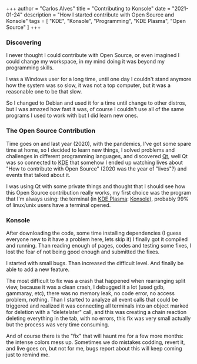 +++
author = "Carlos Alves"
title = "Contributing to Konsole"
date = "2021-01-24"
description = "How I started contribute with Open Source and Konsole"
tags = [
    "KDE",
    "Konsole",
    "Programming",
    "KDE Plasma",
    "Open Source"
]
+++
### Discovering
I never thought I could contribute with Open Source, or even imagined I could change my workspace, in my mind doing it was beyond my programming skills.

I was a Windows user for a long time, until one day I couldn't stand anymore how the system was so slow, it was not a top computer, but it was a reasonable one to be that slow.

So I changed to Debian and used it for a time until change to other distros, but I was amazed how fast it was, of course I couldn't use all of the same programs I used to work with but I did learn new ones.

### The Open Source Contribution
Time goes on and last year (2020), with the pandemics, I've got some spare time at home, so I decided to learn new things, I solved problems and challenges in different programming languages, and discovered [Qt](https://www.qt.io/), well Qt was so connected to [KDE](https://kde.org/) that somehow I ended up watching lives about "How to contribute with Open Source" (2020 was the year of "lives"?) and events that talked about it.

I was using Qt with some private things and thought that I should see how this Open Source contribution really works, my first choice was the program that I'm always using: the terminal (in [KDE Plasma](https://kde.org/plasma-desktop/): [Konsole](https://konsole.kde.org/)), probably 99% of linux/unix users have a terminal opened.

### Konsole
After downloading the code, some time installing dependencies (I guess everyone new to it have a problem here, lets skip it) I finally got it compiled and running. Than reading enough of pages, codes and testing some fixes, I lost the fear of not being good enough and submitted the fixes.

I started with small bugs. Than increased the difficult level. And finally be able to add a new feature.

The most difficult to fix was a crash that happened when rearranging split view, because it was a clean crash, I debugged it a lot (used gdb, gammaray, etc), there was no memory leak, no code error, no access problem, nothing. Than I started to analyze all event calls that could be triggered and realized it was connecting all terminals into an object marked for deletion with a "deletelater" call, and this was creating a chain reaction deleting everything in the tab, with no errors, this fix was very small actually but the process was very time consuming.

And of course there is the "fix" that will haunt me for a few more months: the intense colors mess up. Sometimes we do mistakes codding, revert it, and live goes on, but not for me, bugs report about this will keep coming just to remind me.